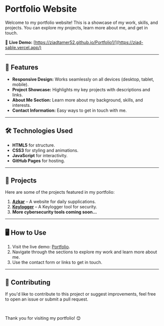 # Portfolio Website

Welcome to my portfolio website! This is a showcase of my work, skills, and projects. You can explore my projects, learn more about me, and get in touch.

🔗 **Live Demo:** [https://ziadtamer52.github.io/Portfolio1/](https://ziad-sable.vercel.app/)

---

## 🚀 Features

- **Responsive Design:** Works seamlessly on all devices (desktop, tablet, mobile).
- **Project Showcase:** Highlights my key projects with descriptions and links.
- **About Me Section:** Learn more about my background, skills, and interests.
- **Contact Information:** Easy ways to get in touch with me.

---

## 🛠️ Technologies Used

- **HTML5** for structure.
- **CSS3** for styling and animations.
- **JavaScript** for interactivity.
- **GitHub Pages** for hosting.

---

## 📂 Projects

Here are some of the projects featured in my portfolio:

1. **[Azkar](https://azkar-self.vercel.app/)** – A website for daily supplications.
2. **[Keylogger](https://github.com/ZiadTamer52/Keylogger)** – A Keylogger tool for security.
3. **More cybersecurity tools coming soon...**

---

## 🖥️ How to Use

1. Visit the live demo: [Portfolio](https://ziad-sable.vercel.app//).
2. Navigate through the sections to explore my work and learn more about me.
3. Use the contact form or links to get in touch.


---

## 🔧 Contributing

If you'd like to contribute to this project or suggest improvements, feel free to open an issue or submit a pull request. <br>

<br>

Thank you for visiting my portfolio! 😊
